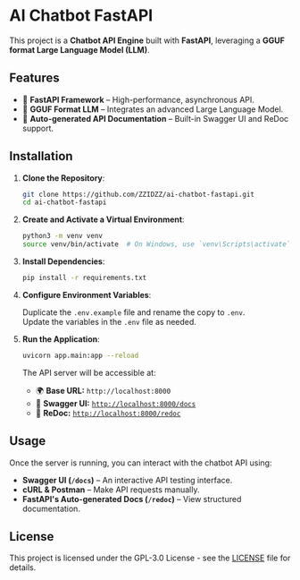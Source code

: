 # AI Chatbot FastAPI

This project is a **Chatbot API Engine** built with **FastAPI**, leveraging a **GGUF format Large Language Model (LLM)**.

## Features

- 🚀 **FastAPI Framework** – High-performance, asynchronous API.
- 🤖 **GGUF Format LLM** – Integrates an advanced Large Language Model.
- 📜 **Auto-generated API Documentation** – Built-in Swagger UI and ReDoc support.

## Installation

1. **Clone the Repository**:

   ```bash
   git clone https://github.com/ZZIDZZ/ai-chatbot-fastapi.git
   cd ai-chatbot-fastapi
   ```

2. **Create and Activate a Virtual Environment**:

   ```bash
   python3 -m venv venv
   source venv/bin/activate  # On Windows, use `venv\Scripts\activate`
   ```

3. **Install Dependencies**:

   ```bash
   pip install -r requirements.txt
   ```

4. **Configure Environment Variables**:

   Duplicate the `.env.example` file and rename the copy to `.env`.  
   Update the variables in the `.env` file as needed.

5. **Run the Application**:

   ```bash
   uvicorn app.main:app --reload
   ```

   The API server will be accessible at:

   - 🌍 **Base URL:** `http://localhost:8000`
   - 📄 **Swagger UI:** [`http://localhost:8000/docs`](http://localhost:8000/docs)
   - 📘 **ReDoc:** [`http://localhost:8000/redoc`](http://localhost:8000/redoc)

## Usage

Once the server is running, you can interact with the chatbot API using:

- **Swagger UI (`/docs`)** – An interactive API testing interface.
- **cURL & Postman** – Make API requests manually.
- **FastAPI's Auto-generated Docs (`/redoc`)** – View structured documentation.

## License
This project is licensed under the GPL-3.0 License - see the [LICENSE](LICENSE) file for details.